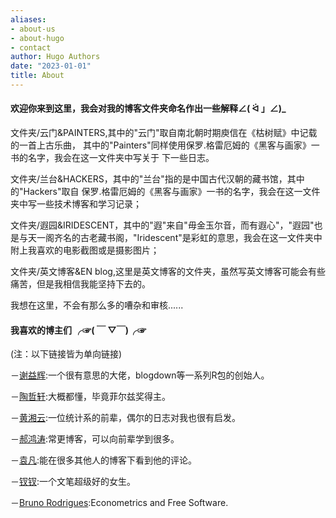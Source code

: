 ```yaml
---
aliases:
- about-us
- about-hugo
- contact
author: Hugo Authors
date: "2023-01-01"
title: About
---
```


#### 欢迎你来到这里，我会对我的博客文件夹命名作出一些解释∠( ᐛ 」∠)_  

文件夹/云门&PAINTERS,其中的"云门"取自南北朝时期庾信在《枯树赋》中记载的一首上古乐曲，
其中的"Painters"同样使用保罗.格雷厄姆的《黑客与画家》一书的名字，我会在这一文件夹中写关于
下一些日志。  
 
文件夹/兰台&HACKERS，其中的"兰台"指的是中国古代汉朝的藏书馆，其中的"Hackers"取自
保罗.格雷厄姆的《黑客与画家》一书的名字，我会在这一文件夹中写一些技术博客和学习记录；  

文件夹/遐园&IRIDESCENT，其中的"遐"来自"毋金玉尔音，而有遐心"，"遐园"也是与天一阁齐名的古老藏书阁，"Iridescent"是彩虹的意思，我会在这一文件夹中附上我喜欢的电影截图或是摄影图片；

文件夹/英文博客&EN blog,这里是英文博客的文件夹，虽然写英文博客可能会有些痛苦，但是我相信我能坚持下去的。



我想在这里，不会有那么多的嘈杂和审核......

   

#### 我喜欢的博主们 ╭☞( ￣ ▽￣)╭☞
(注：以下链接皆为单向链接)

－[谢益辉](https://yihui.org/):一个很有意思的大佬，blogdown等一系列R包的创始人。

－[陶哲轩](https://terrytao.wordpress.com/):大概都懂，毕竟菲尔兹奖得主。

－[黄湘云](https://xiangyun.rbind.io/):一位统计系的前辈，偶尔的日志对我也很有启发。

－[郝鸿涛](https://hongtaoh.com/):常更博客，可以向前辈学到很多。

－[袁凡](https://yuanfan.rbind.io/):能在很多其他人的博客下看到他的评论。

－[钗钗](https://www.boyilu.com/):一个文笔超级好的女生。

－[Bruno Rodrigues](https://www.brodrigues.co/):Econometrics and Free Software.
